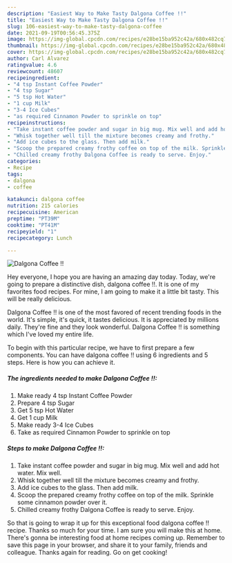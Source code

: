 ```yaml
---
description: "Easiest Way to Make Tasty Dalgona Coffee !!"
title: "Easiest Way to Make Tasty Dalgona Coffee !!"
slug: 106-easiest-way-to-make-tasty-dalgona-coffee
date: 2021-09-19T00:56:45.375Z
image: https://img-global.cpcdn.com/recipes/e28be15ba952c42a/680x482cq70/dalgona-coffee-recipe-main-photo.jpg
thumbnail: https://img-global.cpcdn.com/recipes/e28be15ba952c42a/680x482cq70/dalgona-coffee-recipe-main-photo.jpg
cover: https://img-global.cpcdn.com/recipes/e28be15ba952c42a/680x482cq70/dalgona-coffee-recipe-main-photo.jpg
author: Carl Alvarez
ratingvalue: 4.6
reviewcount: 48607
recipeingredient:
- "4 tsp Instant Coffee Powder"
- "4 tsp Sugar"
- "5 tsp Hot Water"
- "1 cup Milk"
- "3-4 Ice Cubes"
- "as required Cinnamon Powder to sprinkle on top"
recipeinstructions:
- "Take instant coffee powder and sugar in big mug. Mix well and add hot water. Mix well."
- "Whisk together well till the mixture becomes creamy and frothy."
- "Add ice cubes to the glass. Then add milk."
- "Scoop the prepared creamy frothy coffee on top of the milk. Sprinkle some cinnamon powder over it."
- "Chilled creamy frothy Dalgona Coffee is ready to serve. Enjoy."
categories:
- Recipe
tags:
- dalgona
- coffee

katakunci: dalgona coffee 
nutrition: 215 calories
recipecuisine: American
preptime: "PT39M"
cooktime: "PT41M"
recipeyield: "1"
recipecategory: Lunch

---
```



![Dalgona Coffee !!](https://img-global.cpcdn.com/recipes/e28be15ba952c42a/680x482cq70/dalgona-coffee-recipe-main-photo.jpg)

Hey everyone, I hope you are having an amazing day today. Today, we're going to prepare a distinctive dish, dalgona coffee !!. It is one of my favorites food recipes. For mine, I am going to make it a little bit tasty. This will be really delicious.



Dalgona Coffee !! is one of the most favored of recent trending foods in the world. It's simple, it's quick, it tastes delicious. It is appreciated by millions daily. They're fine and they look wonderful. Dalgona Coffee !! is something which I've loved my entire life.


To begin with this particular recipe, we have to first prepare a few components. You can have dalgona coffee !! using 6 ingredients and 5 steps. Here is how you can achieve it.

<!--inarticleads1-->

##### The ingredients needed to make Dalgona Coffee !!:

1. Make ready 4 tsp Instant Coffee Powder
1. Prepare 4 tsp Sugar
1. Get 5 tsp Hot Water
1. Get 1 cup Milk
1. Make ready 3-4 Ice Cubes
1. Take as required Cinnamon Powder to sprinkle on top




<!--inarticleads2-->

##### Steps to make Dalgona Coffee !!:

1. Take instant coffee powder and sugar in big mug. Mix well and add hot water. Mix well.
1. Whisk together well till the mixture becomes creamy and frothy.
1. Add ice cubes to the glass. Then add milk.
1. Scoop the prepared creamy frothy coffee on top of the milk. Sprinkle some cinnamon powder over it.
1. Chilled creamy frothy Dalgona Coffee is ready to serve. Enjoy.




So that is going to wrap it up for this exceptional food dalgona coffee !! recipe. Thanks so much for your time. I am sure you will make this at home. There's gonna be interesting food at home recipes coming up. Remember to save this page in your browser, and share it to your family, friends and colleague. Thanks again for reading. Go on get cooking!
